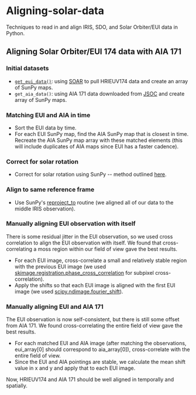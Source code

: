 # Aligning-solar-data
Techniques to read in and align IRIS, SDO, and Solar Orbiter/EUI data in Python.

## Aligning Solar Orbiter/EUI 174 data with AIA 171
### Initial datasets
- [`get_eui_data()`](https://github.com/aylaweitz/Aligning-solar-data/blob/38162d7a11319e921b8fcc0ce56dbe6879c54f37/load_data_functions.py#L6): using [SOAR](https://github.com/sunpy/sunpy-soar) to pull HRIEUV174 data and create an array of SunPy maps. 
- `get_aia_data()`: using AIA 171 data downloaded from [JSOC](http://jsoc.stanford.edu/ajax/lookdata.html?ds=aia.lev1_euv_12s) and create array of SunPy maps.

### Matching EUI and AIA in time
- Sort the EUI data by time.
- For each EUI SunPy map, find the AIA SunPy map that is closest in time. Recreate the AIA SunPy map array with these matched elements (this will include duplicates of AIA maps since EUI has a faster cadence).

### Correct for solar rotation
- Correct for solar rotation using SunPy -- method outlined [here](https://docs.sunpy.org/en/stable/generated/gallery/differential_rotation/reprojected_map.html).

### Align to same reference frame
- Use SunPy's [reproject_to](https://docs.sunpy.org/en/stable/generated/api/sunpy.map.GenericMap.html#sunpy.map.GenericMap.reproject_to) routine (we aligned all of our data to the middle IRIS observation).
   
### Manually aligning EUI observation with itself
There is some residual jitter in the EUI observation, so we used cross correlation to align the EUI observation with itself. We found that cross-correlating a moss region within our field of view gave the best results.

 - For each EUI image, cross-correlate a small and relatively stable region with the previous EUI image (we used [skimage.registration.phase_cross_correlation](https://scikit-image.org/docs/stable/api/skimage.registration.html#skimage.registration.phase_cross_correlation) for subpixel cross-correlation).
 - Apply the shifts so that each EUI image is aligned with the first EUI image (we used [scipy.ndimage.fourier_shift](https://docs.scipy.org/doc/scipy/reference/generated/scipy.ndimage.fourier_shift.html)).

### Manually aligning EUI and AIA 171
The EUI observation is now self-consistent, but there is still some offset from AIA 171. We found cross-correlating the entire field of view gave the best results.

- For each matched EUI and AIA image (after matching the observations, eui_array[0] should correspond to aia_array[0]), cross-correlate with the entire field of view.
- Since the EUI and AIA pointings are stable, we calculate the mean shift value in x and y and apply that to each EUI image.

Now, HRIEUV174 and AIA 171 should be well aligned in temporally and spatially.
